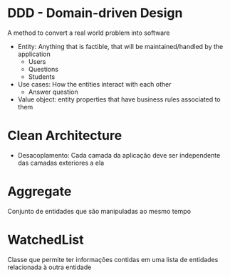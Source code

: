 # DDD - Domain-driven Design

A method to convert a real world problem into software

- Entity: Anything that is factible, that will be maintained/handled by the application
  - Users
  - Questions
  - Students
- Use cases: How the entities interact with each other
  - Answer question
- Value object: entity properties that have business rules associated to them

# Clean Architecture

- Desacoplamento: Cada camada da aplicação deve ser independente das camadas exteriores a ela

# Aggregate

Conjunto de entidades que são manipuladas ao mesmo tempo

# WatchedList

Classe que permite ter informações contidas em uma lista de entidades relacionada à outra entidade

